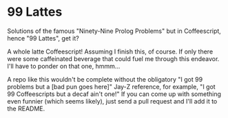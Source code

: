 # 99 Lattes
Solutions of the famous "Ninety-Nine Prolog Problems" but in Coffeescript, hence "99 Lattes", get it?

A whole latte Coffeescript! Assuming I finish this, of course. If only there were some caffeinated beverage that could fuel me through this endeavor. I'll have to ponder on that one, hmmm...

A repo like this wouldn't be complete without the obligatory "I got 99 problems but a [bad pun goes here]" Jay-Z reference, for example, "I got 99 Coffeescripts but a decaf ain't one!" If you can come up with something even funnier (which seems likely), just send a pull request and I'll add it to the README. 
